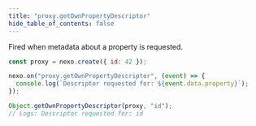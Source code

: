 ```yaml
---
title: "proxy.getOwnPropertyDescriptor"
hide_table_of_contents: false
---
```


Fired when metadata about a property is requested.

```javascript
const proxy = nexo.create({ id: 42 });

nexo.on("proxy.getOwnPropertyDescriptor", (event) => {
  console.log(`Descriptor requested for: ${event.data.property}`);
});

Object.getOwnPropertyDescriptor(proxy, "id");
// Logs: Descriptor requested for: id
```
